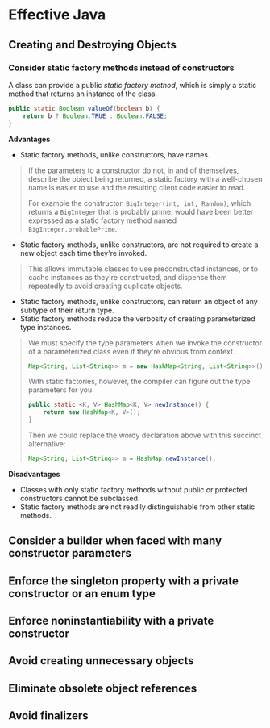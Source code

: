 # Effective Java

## Creating and Destroying Objects

### Consider static factory methods instead of constructors

A class can provide a public *static factory method*, which is simply a static method that returns an instance of the class.

```java
public static Boolean valueOf(boolean b) {
    return b ? Boolean.TRUE : Boolean.FALSE;    
}
```

**Advantages**

- Static factory methods, unlike constructors, have names.

> If the parameters to a constructor do not, in and of themselves, describe the object being returned, a static factory with a well-chosen name is easier to use and the resulting client code easier to read.
> 
> For example the constructor, `BigInteger(int, int, Random)`, which returns a `BigInteger` that is probably prime, would have been better expressed as a static factory method named `BigInteger.probablePrime`. 

- Static factory methods, unlike constructors, are not required to create a new object each time they're invoked.

> This allows immutable classes to use preconstructed instances, or to cache instances as they're constructed, and dispense them repeatedly to avoid creating duplicate objects. 

- Static factory methods, unlike constructors, can return an object of any subtype of their return type.
- Static factory methods reduce the verbosity of creating parameterized type instances.

> We must specify the type parameters when we invoke the constructor of a parameterized class even if they're obvious from context.
> 
> ```java
> Map<String, List<String>> m = new HashMap<String, List<String>>();
> ```
> 
> With static factories, however, the compiler can figure out the type parameters for you.
> 
> ```java
> public static <K, V> HashMap<K, V> newInstance() {
>     return new HashMap<K, V>();
> }
> ```
> 
> Then we could replace the wordy declaration above with this succinct alternative:
> 
> ```java
> Map<String, List<String>> m = HashMap.newInstance();
> ```

**Disadvantages**

- Classes with only static factory methods without public or protected constructors cannot be subclassed.
- Static factory methods are not readily distinguishable from other static methods.

## Consider a builder when faced with many constructor parameters

## Enforce the singleton property with a private constructor or an enum type

## Enforce noninstantiability with a private constructor

## Avoid creating unnecessary objects

## Eliminate obsolete object references

## Avoid finalizers